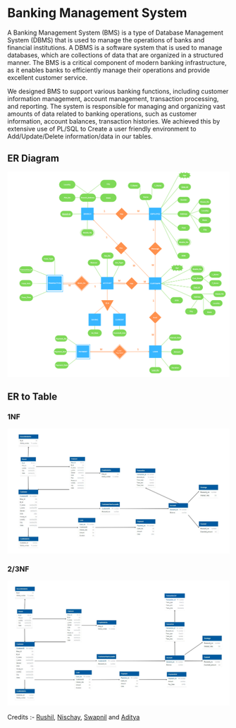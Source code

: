 # Banking Management System

A Banking Management System (BMS) is a type of Database Management System (DBMS)
that is used to manage the operations of banks and financial institutions. A DBMS is a
software system that is used to manage databases, which are collections of data that are
organized in a structured manner. The BMS is a critical component of modern banking
infrastructure, as it enables banks to efficiently manage their operations and provide excellent
customer service.

We designed BMS to support various banking functions, including customer information
management, account management, transaction processing, and reporting. The system is
responsible for managing and organizing vast amounts of data related to banking operations,
such as customer information, account balances, transaction histories. We achieved this by extensive use of PL/SQL to Create a user friendly environment to Add/Update/Delete information/data in our tables.


## ER Diagram

![er diag](Images/ER_diagram.png)

## ER to Table

### 1NF
![1nf table](Images/ER_to_Table%20(1NF).png)

### 2/3NF
![3nf table](Images/ER_to_Table%20(3NF).png)

Credits :- [Rushil](https://github.com/Rushil08), [Nischay](https://github.com/MoryaNischay), [Swapnil](https://github.com/Swapnil022004) and [Aditya](https://github.com/AdityaTomar-AT) 

